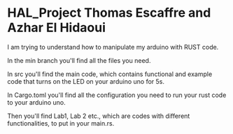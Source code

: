 # HAL_Project Thomas Escaffre and Azhar El Hidaoui
I am trying to understand how to manipulate my arduino with RUST code. 

In the min branch you'll find all the files you need. 

In src you'll find the main code, which contains functional and example code that turns on the LED on your arduino uno for 5s. 

In Cargo.toml you'll find all the configuration you need to run your rust code to your arduino uno. 

Then you'll find Lab1, Lab 2 etc., which are codes with different functionalities, to put in your main.rs. 

